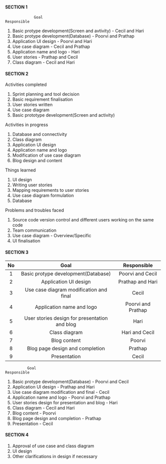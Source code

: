 #### SECTION 1 


                 Goal                                                 Responsible 
1. Basic protype development(Screen and avtivity)                 - Cecil and Hari 
2. Basic protype development(Database)                            - Poorvi and Prathap 
3. Application UI design                                          - Poorvi and Hari 
4. Use case diagram                                               - Cecil and Prathap
5. Application name and logo                                      - Hari
6. User stories                                                   - Prathap and Cecil 
7. Class diagram                                                  - Cecil and Hari 

#### SECTION 2 

Activities completed

1. Sprint planning and tool decision
2. Basic requirement finalisation
3. User stories written
4. Use case diagram
5. Basic prototype development(Screen and activity)

Activities in progress 

1. Database and connectivity 
2. Class diagram 
3. Application UI design 
4. Application name and logo
5. Modification of use case diagram 
6. Blog design and content 

Things learned  

1. UI design  
2. Writing user stories 
3. Mapping requirements to user stories 
4. Use case diagram formulation 
5. Database 

Problems and troubles faced

1. Source code version control and different users working on the same code   
2. Team communication 
3. Use case diagram - Overview/Specific 
4. UI finalisation 

#### SECTION 3 

| No | Goal  | Responsible  |
| :-----: | :-: | :-: |
| 1 | Basic protype development(Database) |  Poorvi and Cecil  |
| 2 | Application UI design   |  Prathap and Hari  |
| 3 | Use case diagram modification and final |  Cecil  |
| 4 | Application name and logo   |  Poorvi and Prathap  |
| 5 | User stories design for presentation and blog | Hari  |
| 6 | Class diagram |  Hari and Cecil  |
| 7 | Blog content |  Poorvi |
| 8 | Blog page design and completion |  Prathap  |
| 9 | Presentation | Cecil  |


              Goal                                                   Responsible 
1. Basic protype development(Database)                            - Poorvi and Cecil  
2. Application UI design                                          - Prathap and Hari 
3. Use case diagram modification and final                        - Cecil 
4. Application name and logo                                      - Poorvi and Prathap 
5. User stories design for presentation and blog                  - Hari 
6. Class diagram                                                  - Cecil and Hari 
7. Blog content                                                   - Poorvi 
8. Blog page design and completion                                - Prathap 
9. Presentation                                                   - Cecil 

#### SECTION 4 

1. Approval of use case and class diagram 
2. UI design 
3. Other clarifications in design if necessary 

